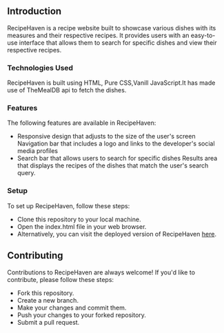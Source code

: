 ## Introduction
RecipeHaven is a recipe website built to showcase various dishes with its measures and their respective recipes. It provides users with an easy-to-use interface that allows them to search for specific dishes and view their respective recipes.

### Technologies Used
RecipeHaven is built using HTML, Pure CSS,Vanill JavaScript.It has made use of TheMealDB api to fetch the dishes.

### Features
The following features are available in RecipeHaven:

* Responsive design that adjusts to the size of the user's screen
Navigation bar that includes a logo and links to the developer's social media profiles
* Search bar that allows users to search for specific dishes
Results area that displays the recipes of the dishes that match the user's search query.

### Setup
To set up RecipeHaven, follow these steps:

* Clone this repository to your local machine.
* Open the index.html file in your web browser.
* Alternatively, you can visit the deployed version of RecipeHaven [here](https://recipe-haven.vercel.app/).

## Contributing
Contributions to RecipeHaven are always welcome! If you'd like to contribute, please follow these steps:

* Fork this repository.
* Create a new branch.
* Make your changes and commit them.
* Push your changes to your forked repository.
* Submit a pull request.
